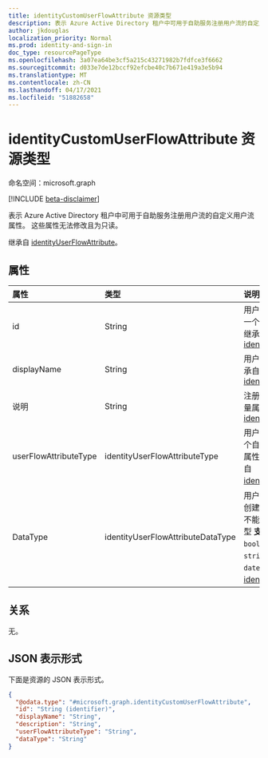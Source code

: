 ```yaml
---
title: identityCustomUserFlowAttribute 资源类型
description: 表示 Azure Active Directory 租户中可用于自助服务注册用户流的自定义用户流属性。
author: jkdouglas
localization_priority: Normal
ms.prod: identity-and-sign-in
doc_type: resourcePageType
ms.openlocfilehash: 3a07ea64be3cf5a215c43271982b7fdfce3f6662
ms.sourcegitcommit: d033e7de12bccf92efcbe40c7b671e419a3e5b94
ms.translationtype: MT
ms.contentlocale: zh-CN
ms.lasthandoff: 04/17/2021
ms.locfileid: "51882658"
---
```

# <a name="identitycustomuserflowattribute-resource-type"></a>identityCustomUserFlowAttribute 资源类型

命名空间：microsoft.graph

[!INCLUDE [beta-disclaimer](../../includes/beta-disclaimer.md)]

表示 Azure Active Directory 租户中可用于自助服务注册用户流的自定义用户流属性。 这些属性无法修改且为只读。

继承自 [identityUserFlowAttribute](../resources/identityuserflowattribute.md)。

## <a name="properties"></a>属性

|属性|类型|说明|
|:---|:---|:---|
|id|String|用户流属性的标识符。 这是一个自动创建的只读属性。 继承自 [identityUserFlowAttribute](../resources/identityuserflowattribute.md)|
|displayName|String|用户流属性的显示名称。 继承自 [identityUserFlowAttribute](../resources/identityuserflowattribute.md)|
|说明|String|注册时显示给用户的用户流量属性的描述。 继承自 [identityUserFlowAttribute](../resources/identityuserflowattribute.md)|
|userFlowAttributeType|identityUserFlowAttributeType|用户流属性的类型。 这是一个自动设置的只读属性。 此属性的值将为 `custom` 。 继承自 [identityUserFlowAttribute](../resources/identityuserflowattribute.md)。|
|DataType|identityUserFlowAttributeDataType|用户流属性的数据类型。 在创建自定义用户流属性后，不能对此进行修改。 数据类型 **支持** 为： `string` 、 `boolean` 、 `int64` 、 `stringCollection` 、 `dateTime`。 继承自 [identityUserFlowAttribute](../resources/identityuserflowattribute.md)。|

## <a name="relationships"></a>关系

无。

## <a name="json-representation"></a>JSON 表示形式

下面是资源的 JSON 表示形式。
<!-- {
  "blockType": "resource",
  "keyProperty": "id",
  "@odata.type": "microsoft.graph.identityCustomUserFlowAttribute",
  "baseType": "microsoft.graph.identityUserFlowAttribute",
  "openType": false
}
-->

``` json
{
  "@odata.type": "#microsoft.graph.identityCustomUserFlowAttribute",
  "id": "String (identifier)",
  "displayName": "String",
  "description": "String",
  "userFlowAttributeType": "String",
  "dataType": "String"
}
```

